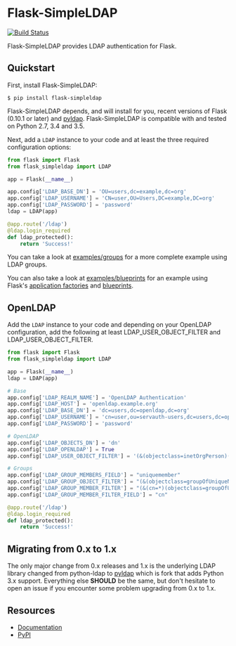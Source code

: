Flask-SimpleLDAP
================

[![Build Status](https://travis-ci.org/admiralobvious/flask-simpleldap.svg?branch=master)](https://travis-ci.org/admiralobvious/flask-simpleldap)

Flask-SimpleLDAP provides LDAP authentication for Flask.

Quickstart
----------

First, install Flask-SimpleLDAP:
    
    $ pip install flask-simpleldap
    
Flask-SimpleLDAP depends, and will install for you, recent versions of Flask
(0.10.1 or later) and [pyldap](https://github.com/pyldap/pyldap). Flask-SimpleLDAP is compatible
with and tested on Python 2.7, 3.4 and 3.5.

Next, add a ``LDAP`` instance to your code and at least the three
required configuration options:

```python
from flask import Flask
from flask_simpleldap import LDAP

app = Flask(__name__)

app.config['LDAP_BASE_DN'] = 'OU=users,dc=example,dc=org'
app.config['LDAP_USERNAME'] = 'CN=user,OU=Users,DC=example,DC=org'
app.config['LDAP_PASSWORD'] = 'password'
ldap = LDAP(app)

@app.route('/ldap')
@ldap.login_required
def ldap_protected():
    return 'Success!'
```

You can take a look at [examples/groups](examples/groups) for a more complete 
example using LDAP groups.

You can also take a look at [examples/blueprints](examples/blueprints) for an 
example using Flask's 
[application factories](http://flask.pocoo.org/docs/patterns/appfactories/) 
and [blueprints](http://flask.pocoo.org/docs/blueprints/).


OpenLDAP
--------

Add the ``LDAP`` instance to your code and depending on your OpenLDAP
configuration, add the following at least LDAP_USER_OBJECT_FILTER and 
LDAP_USER_OBJECT_FILTER.

```python
from flask import Flask
from flask_simpleldap import LDAP

app = Flask(__name__)
ldap = LDAP(app)

# Base
app.config['LDAP_REALM_NAME'] = 'OpenLDAP Authentication'
app.config['LDAP_HOST'] = 'openldap.example.org'
app.config['LDAP_BASE_DN'] = 'dc=users,dc=openldap,dc=org'
app.config['LDAP_USERNAME'] = 'cn=user,ou=servauth-users,dc=users,dc=openldap,dc=org'
app.config['LDAP_PASSWORD'] = 'password'

# OpenLDAP 
app.config['LDAP_OBJECTS_DN'] = 'dn'
app.config['LDAP_OPENLDAP'] = True
app.config['LDAP_USER_OBJECT_FILTER'] = '(&(objectclass=inetOrgPerson)(uid=%s))'

# Groups
app.config['LDAP_GROUP_MEMBERS_FIELD'] = "uniquemember"
app.config['LDAP_GROUP_OBJECT_FILTER'] = "(&(objectclass=groupOfUniqueNames)(uniquemember=%s))"
app.config['LDAP_GROUP_MEMBER_FILTER'] = "(&(cn=*)(objectclass=groupOfUniqueNames)(uniquemember=%s))"
app.config['LDAP_GROUP_MEMBER_FILTER_FIELD'] = "cn"

@app.route('/ldap')
@ldap.login_required
def ldap_protected():
    return 'Success!'
```


Migrating from 0.x to 1.x
-------------------------

The only major change from 0.x releases and 1.x is the underlying LDAP library changed from python-ldap to
[pyldap](https://github.com/pyldap/pyldap) which is fork that adds Python 3.x support. Everything else **SHOULD**
be the same, but don't hesitate to open an issue if you encounter some problem upgrading from 0.x to 1.x.


Resources
---------

- [Documentation](http://flask-simpleldap.readthedocs.org/en/latest/)
- [PyPI](https://pypi.python.org/pypi/Flask-SimpleLDAP)
